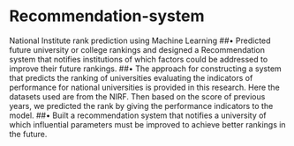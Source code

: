 # Recommendation-system
National Institute rank prediction using Machine Learning
##• Predicted future university or college rankings and designed a Recommendation system that notifies institutions of which factors could be addressed to improve their future rankings. 
##• The approach for constructing a system that predicts the ranking of universities evaluating the indicators of performance for national universities is provided in this research. Here the datasets used are from the NIRF. Then based on the score of previous years, we predicted the rank by giving the performance indicators to the model. 
##• Built a recommendation system that notifies a university of which influential parameters must be improved to achieve better rankings in the future.
